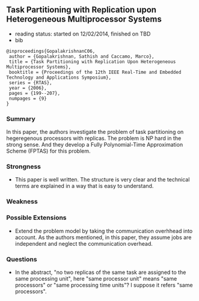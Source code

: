 ## Task Partitioning with Replication upon Heterogeneous Multiprocessor Systems

- reading status: started on 12/02/2014, finished on TBD
- bib
```
@inproceedings{GopalakrishnanC06,
 author = {Gopalakrishnan, Sathish and Caccamo, Marco},
 title = {Task Partitioning with Replication Upon Heterogeneous Multiprocessor Systems},
 booktitle = {Proceedings of the 12th IEEE Real-Time and Embedded Technology and Applications Symposium},
 series = {RTAS},
 year = {2006},
 pages = {199--207},
 numpages = {9}
} 
```

### Summary
In this paper, the authors investigate the problem of task partitioning on hegeregenous processors with replicas. The problem is NP hard in the strong sense. And they develop a Fully Polynomial-Time Approximation Scheme (FPTAS) for this problem.

### Strongness
- This paper is well written. The structure is very clear and the technical terms are explained in a way that is easy to understand.

### Weakness

### Possible Extensions
- Extend the problem model by taking the communication overhhead into account. As the authors mentioned, in this paper, they assume jobs are independent and neglect the communication overhead.


### Questions
- In the abstract, "no two replicas of the same task are assigned to the same processing unit", here "same processor unit" means "same processors" or "same processing time units"? I suppose it refers "same processors". 
